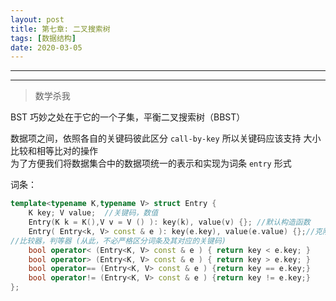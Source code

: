 ```yaml
---
layout: post
title: 第七章: 二叉搜索树
tags: [数据结构]
date: 2020-03-05
---
```


***
***

> 数学杀我

BST 巧妙之处在于它的一个子集，平衡二叉搜索树（BBST）

数据项之间，依照各自的关键码彼此区分 `call-by-key` 所以关键码应该支持 大小比较和相等比对的操作  
为了方便我们将数据集合中的数据项统一的表示和实现为词条 `entry` 形式

词条：

``` cpp
template<typename K,typename V> struct Entry {
    K key; V value;  //关键码，数值
    Entry(K k = K(),V v = V () ): key(k), value(v) {}; //默认构造函数
    Entry( Entry<k, V> const & e ): key(e.key), value(e.value) {};//克隆
//比较器，判等器 (从此，不必严格区分词条及其对应的关键码)
    bool operator< (Entry<K, V> const & e ) { return key < e.key; }
    bool operator> (Entry<K, V> const & e ) { return key > e.key; }
    bool operator== (Entry<K, V> const & e ) {return key == e.key;}
    bool operator!= (Entry<K, V> const & e ) {return key != e.key;}
};
```

